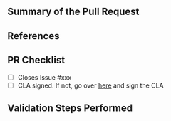 <!-- Enter a brief description/summary of your PR here. What does it fix/what does it change/how was it tested (even manually, if necessary)? -->
## Summary of the Pull Request

<!-- Other than the issue solved, is this relevant to any other issues/existing PRs? -->
## References

<!-- Please review the items on the PR checklist before submitting-->
## PR Checklist
* [ ] Closes Issue #xxx
* [ ] CLA signed. If not, go over [here](https://github.com/Azure/data-product-streaming/blob/main/CODE_OF_CONDUCT.md) and sign the CLA

<!-- Describe how you validated the behavior. Add automated tests wherever possible, but list manual validation steps taken as well -->
## Validation Steps Performed
